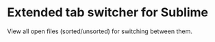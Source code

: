 # Extended tab switcher for Sublime

View all open files (sorted/unsorted) for switching between them.
